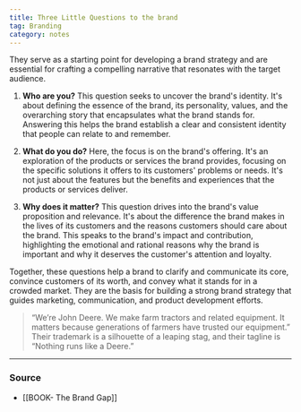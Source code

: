 ```yaml
---
title: Three Little Questions to the brand
tag: Branding 
category: notes
---
```


They serve as a starting point for developing a brand strategy and are essential for crafting a compelling narrative that resonates with the target audience.

1. **Who are you?** This question seeks to uncover the brand's identity. It's about defining the essence of the brand, its personality, values, and the overarching story that encapsulates what the brand stands for. Answering this helps the brand establish a clear and consistent identity that people can relate to and remember.
    
2. **What do you do?** Here, the focus is on the brand's offering. It's an exploration of the products or services the brand provides, focusing on the specific solutions it offers to its customers' problems or needs. It's not just about the features but the benefits and experiences that the products or services deliver.
    
3. **Why does it matter?** This question drives into the brand's value proposition and relevance. It's about the difference the brand makes in the lives of its customers and the reasons customers should care about the brand. This speaks to the brand's impact and contribution, highlighting the emotional and rational reasons why the brand is important and why it deserves the customer's attention and loyalty.
    

Together, these questions help a brand to clarify and communicate its core, convince customers of its worth, and convey what it stands for in a crowded market. They are the basis for building a strong brand strategy that guides marketing, communication, and product development efforts.

> “We’re John Deere. We make farm tractors and related equipment. It matters because generations of farmers have trusted our equipment.” Their trademark is a silhouette of a leaping stag, and their tagline is “Nothing runs like a Deere.”

--- 
### Source
- [[BOOK- The Brand Gap]]